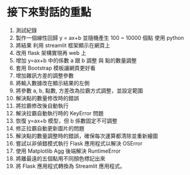 # 接下來對話的重點

1. 測試紀錄
2. 製作一個線性回歸 y = ax+b 並隨機產生 100 ~ 10000 個點 使用 python
3. 將結果 利用 streamlit 框架顯示在網頁上
4. 改用 flask 架構實現再 web 上
5. 增加 y=ax+b 中的係數 a 跟 b 調整 與 點的數量調整
6. 套用 Bootstrap 模板讓網頁更好看
7. 增加雜訊方差的調整參數
8. 將輸入數據改在顯示結果的左側
9. 將參數 a, b, 點數, 方差改為拉霸方式調整，並設定範圍
10. 解決點的數量修改時的錯誤
11. 將拉霸修改後自動執行
12. 解決拉霸自動執行時的 KeyError 問題
13. 恢復 y=ax+b 模型，但 b 係數固定不可調整
14. 修正拉霸自動更新圖片的問題
15. 解決點的數量調整時的錯誤，確保每次運算都清除並重新繪圖
16. 嘗試以非偵錯模式執行 Flask 應用程式以解決 OSError
17. 使用 Matplotlib Agg 後端解決 RuntimeError
18. 將離最遠的五個點用不同顏色標記出來
19. 將 Flask 應用程式轉換為 Streamlit 應用程式。